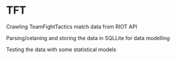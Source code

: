 # TFT


Crawling TeamFightTactics match data from RIOT API

Parsing/celaning and storing the data in SQLLite for data modelling

Testing the data with some statistical models
